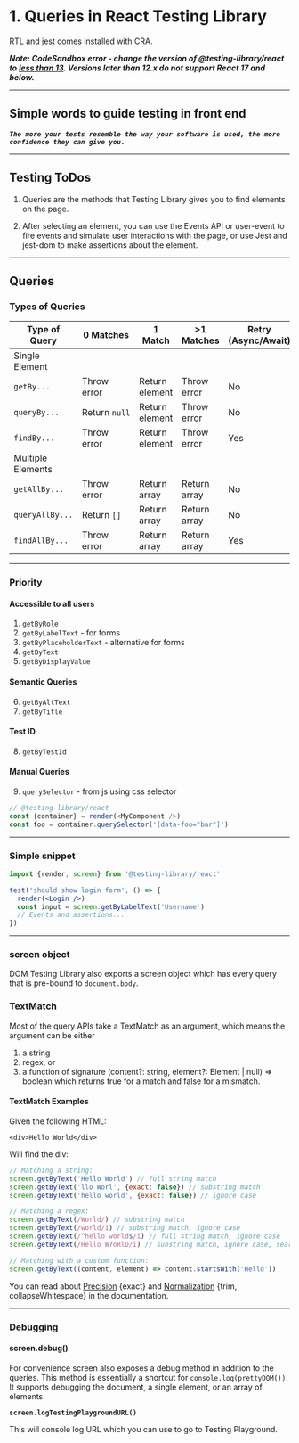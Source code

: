 # 1. Queries in React Testing Library

RTL and jest comes installed with CRA.

***Note: CodeSandbox error - change the version of @testing-library/react to <u>less than 13</u>. Versions later than 12.x do not support React 17 and below.***

---

## Simple words to guide testing in front end

***`The more your tests resemble the way your software is used, the more confidence they can give you.`***

---

## Testing ToDos

1. Queries are the methods that Testing Library gives you to find elements on the page.

2. After selecting an element, you can use the Events API or user-event to fire events and simulate user interactions with the page, or use Jest and jest-dom to make assertions about the element.

---

## Queries

### Types of Queries

| Type of Query     | 0 Matches     | 1 Match        | \>1 Matches  | Retry (Async/Await) |
| ----------------- | ------------- | -------------- | ------------ | ------------------- |
| Single Element    |               |                |              |                     |
| `getBy...`        | Throw error   | Return element | Throw error  | No                  |
| `queryBy...`      | Return `null` | Return element | Throw error  | No                  |
| `findBy...`       | Throw error   | Return element | Throw error  | Yes                 |
| Multiple Elements |               |                |              |                     |
| `getAllBy...`     | Throw error   | Return array   | Return array | No                  |
| `queryAllBy...`   | Return `[]`   | Return array   | Return array | No                  |
| `findAllBy...`    | Throw error   | Return array   | Return array | Yes                 |

---

### Priority

#### Accessible to all users

1. `getByRole`
2. `getByLabelText` - for forms
3. `getByPlaceholderText` - alternative for forms
4. `getByText`
5. `getByDisplayValue`

#### Semantic Queries

6. `getByAltText`
7. `getByTitle`

#### Test ID

8. `getByTestId`

#### Manual Queries

9. `querySelector` - from js using css selector

```js
// @testing-library/react
const {container} = render(<MyComponent />)
const foo = container.querySelector('[data-foo="bar"]')
```

---

### Simple snippet

```jsx
import {render, screen} from '@testing-library/react'

test('should show login form', () => {
  render(<Login />)
  const input = screen.getByLabelText('Username')
  // Events and assertions...
})
```

---

### screen object

DOM Testing Library also exports a screen object which has every query that is pre-bound to `document.body`.

### TextMatch

Most of the query APIs take a TextMatch as an argument, which means the argument can be either

1. a string
2. regex, or
3. a function of signature (content?: string, element?: Element | null) => boolean which returns true for a match and false for a mismatch.

#### TextMatch Examples

Given the following HTML:

```<div>Hello World</div>```

Will find the div:

```js
// Matching a string:
screen.getByText('Hello World') // full string match
screen.getByText('llo Worl', {exact: false}) // substring match
screen.getByText('hello world', {exact: false}) // ignore case

// Matching a regex:
screen.getByText(/World/) // substring match
screen.getByText(/world/i) // substring match, ignore case
screen.getByText(/^hello world$/i) // full string match, ignore case
screen.getByText(/Hello W?oRlD/i) // substring match, ignore case, searches for "hello world" or "hello orld"

// Matching with a custom function:
screen.getByText((content, element) => content.startsWith('Hello'))
```

You can read about [Precision](https://testing-library.com/docs/queries/about#precision) {exact} and [Normalization](https://testing-library.com/docs/queries/about#normalization) {trim, collapseWhitespace} in the documentation.

---

### Debugging

#### screen.debug()

For convenience screen also exposes a debug method in addition to the queries. This method is essentially a shortcut for `console.log(prettyDOM())`. It supports debugging the document, a single element, or an array of elements.

**`screen.logTestingPlaygroundURL()`**

This will console log URL which you can use to go to Testing Playground.
